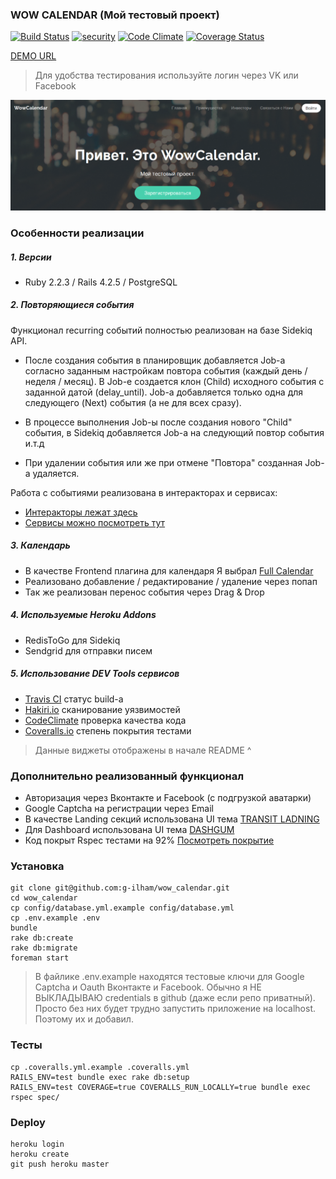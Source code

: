 ### WOW CALENDAR (Мой тестовый проект)

[![Build Status](https://api.travis-ci.org/g-ilham/wow_calendar.svg?branch=master)](https://travis-ci.org/g-ilham/wow_calendar)
[![security](https://hakiri.io/github/g-ilham/wow_calendar/master.svg)](http://hakiri.io/github/g-ilham/wow_calendar/master)
[![Code Climate](https://codeclimate.com/repos/565c07d8173b4cc9eb02524a/badges/440c8381e90deb9d9247/gpa.svg)](https://codeclimate.com/repos/565c07d8173b4cc9eb02524a/feed)
[![Coverage Status](https://coveralls.io/repos/g-ilham/wow_calendar/badge.svg?branch=master&service=github)](https://coveralls.io/github/g-ilham/wow_calendar?branch=master)

[DEMO URL](http://wowcalendar.herokuapp.com/)

> Для удобства тестирования используйте логин через VK или Facebook

![Logo](https://raw.githubusercontent.com/g-ilham/wow_calendar/master/lib/readme_images/landing_preview.png)

### Особенности реализации

##### 1. Версии

* Ruby 2.2.3 / Rails 4.2.5 / PostgreSQL

##### 2. Повторяющиеся события

Функционал recurring событий полностью реализован на базе Sidekiq API.

* После создания cобытия в планировщик добавляется Job-а согласно заданным настройкам повтора события (каждый день / неделя / месяц). В Job-e создается клон (Child) исходного события с заданной датой (delay_until). Job-a добавляется только одна для следующего (Next) события (а не для всех сразу).

* В процессе выполнения Job-ы после создания нового "Child" события, в Sidekiq добавляется Job-a на следующий повтор события и.т.д

* При удалении события или же при отмене "Повтора" cозданная Job-a удаляется.

Работа с событиями реализована в интеракторах и сервисах:

* [Интеракторы лежат здесь](https://github.com/g-ilham/wow_calendar/tree/master/app/interactors/events)
* [Сервисы можно посмотреть тут](https://github.com/g-ilham/wow_calendar/blob/master/app/services/events)

##### 3. Календарь

* В качестве Frontend плагина для календаря Я выбрал [Full Calendar](http://fullcalendar.io/)
* Реализовано добавление / редактирование / удаление через попап
* Так же реализован перенос события через Drag & Drop

##### 4. Используемые Heroku Addons

* RedisToGo для Sidekiq
* Sendgrid для отправки писем

##### 5. Использование DEV Tools сервисов

* [Travis CI](https://travis-ci.org/g-ilham/wow_calendar) статус build-a
* [Hakiri.io](https://hakiri.io/github/g-ilham/wow_calendar/master) сканирование уязвимостей
* [CodeClimate](https://codeclimate.com) проверка качества кода
* [Сoveralls.io](https://coveralls.io/github/g-ilham/wow_calendar?branch=master) cтепень покрытия тестами

> Данные виджеты отображены в начале README ^

### Дополнительно реализованный функционал

* Авторизация через Вконтакте и Facebook (c подгрузкой аватарки)
* Google Captcha на регистрации через Email
* В качестве Landing секций использована UI тема [TRANSIT LADNING](http://templated.co/transit)
* Для Dashboard использована UI тема [DASHGUM](http://www.blacktie.co/demo/dashgum/)
* Код покрыт Rspec тестами на 92% [Посмотреть покрытие](https://coveralls.io/github/g-ilham/wow_calendar?branch=master)

### Установка

```
git clone git@github.com:g-ilham/wow_calendar.git
cd wow_calendar
cp config/database.yml.example config/database.yml
cp .env.example .env
bundle
rake db:create
rake db:migrate
foreman start
```
> В файлике .env.example находятся тестовые ключи для Google Captcha и Oauth Вконтакте и Facebook.
  Обычно я НЕ ВЫКЛАДЫВАЮ credentials в github (даже если репо приватный).
  Просто без них будет трудно запустить приложение на localhost.
  Поэтому их и добавил.

### Тесты

```
cp .coveralls.yml.example .coveralls.yml
RAILS_ENV=test bundle exec rake db:setup
RAILS_ENV=test COVERAGE=true COVERALLS_RUN_LOCALLY=true bundle exec rspec spec/
```

### Deploy

```
heroku login
heroku create
git push heroku master
```
